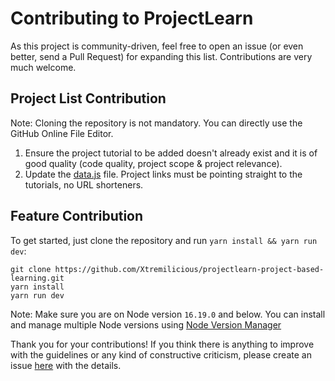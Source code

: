 # Contributing to ProjectLearn

As this project is community-driven, feel free to open an issue (or even better, send a Pull Request) for expanding this list. Contributions are very much welcome.


## Project List Contribution

Note: Cloning the repository is not mandatory. You can directly use the GitHub Online File Editor.

1. Ensure the project tutorial to be added doesn't already exist and it is of good quality (code quality, project scope & project relevance).
2. Update the [data.js](https://github.com/Xtremilicious/ProjectLearn-Project-Based-Learning/blob/master/data.js) file. Project links must be pointing straight to the tutorials, no URL shorteners. 

## Feature Contribution

To get started, just clone the repository and run `yarn install && yarn run dev`:

    git clone https://github.com/Xtremilicious/projectlearn-project-based-learning.git
    yarn install
    yarn run dev

Note: Make sure you are on Node version `16.19.0` and below. You can install and manage multiple Node versions using [Node Version Manager](https://github.com/nvm-sh/nvm)

Thank you for your contributions! If you think there is anything to improve with the guidelines or any kind of constructive criticism, please create an issue [here](https://github.com/Xtremilicious/projectlearn-project-based-learning/issues/new) with the details.
